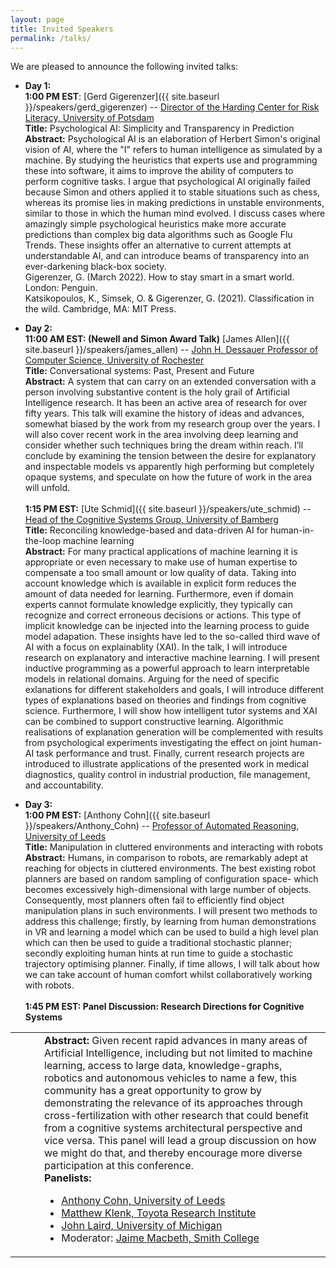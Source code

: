 ```yaml
---
layout: page
title: Invited Speakers
permalink: /talks/
---
```


We are pleased to announce the following invited talks:


- **Day 1:**<br><span id="gigerenzer"></span>
    **1:00 PM EST**: [Gerd Gigerenzer]({{ site.baseurl }}/speakers/gerd_gigerenzer) -- [Director of the Harding Center for Risk Literacy, University of Potsdam](https://www.mpib-berlin.mpg.de/staff/gerd-gigerenzer)  
    **Title:** Psychological AI: Simplicity and Transparency in Prediction  
    **Abstract:** Psychological AI is an elaboration of Herbert Simon's original vision of AI, where the "I" refers to human intelligence as simulated by a machine. By studying the heuristics that experts use and programming these into software, it aims to improve the ability of computers to perform cognitive tasks. I argue that psychological AI originally failed because Simon and others applied it to stable situations such as chess, whereas its promise lies in making predictions in unstable environments, similar to those in which the human mind evolved. I discuss cases where amazingly simple psychological heuristics make more accurate predictions than complex big data algorithms such as Google Flu Trends. These insights offer an alternative to current attempts at understandable AI, and can introduce beams of transparency into an ever-darkening black-box society.  
    Gigerenzer, G. (March 2022). How to stay smart in a smart world. London: Penguin.  
    Katsikopoulos, K., Simsek, O. & Gigerenzer, G. (2021). Classification in the wild. Cambridge, MA: MIT Press.
<span id="allen"></span>
- **Day 2:**<br>
**11:00 AM EST: (Newell and Simon Award Talk)** [James Allen]({{ site.baseurl }}/speakers/james_allen) -- [John H. Dessauer Professor of Computer Science, University of Rochester](https://https://www.cs.rochester.edu/u/james/)<br>
**Title:** Conversational systems: Past, Present and Future<br>
**Abstract:** A system that can carry on an extended conversation with a person involving substantive content is the holy grail of Artificial Intelligence research.  It has been an active area of research for over fifty years.  This talk will examine the history of ideas and advances, somewhat biased by the work from my research group over the years.  I will also cover recent work in the area involving deep learning and consider whether such techniques bring the dream within reach.  I’ll conclude by examining the tension between the desire for explanatory and inspectable models vs apparently high performing but completely opaque systems,  and speculate on how the future of work in the area will unfold.<br>
<br><span id="schmid"></span>
**1:15 PM EST:** [Ute Schmid]({{ site.baseurl }}/speakers/ute_schmid) -- [Head of the Cognitive Systems Group, University of Bamberg](https://www.uni-bamberg.de/en/cogsys/schmid/)  
    **Title:** Reconciling knowledge-based and data-driven AI for human-in-the-loop machine learning  
    **Abstract:** For many practical applications of machine learning it is appropriate or even necessary to make use of human expertise to compensate a too small amount or low quality of data. Taking into account knowledge which is available in explicit form reduces the amount of data needed for learning. Furthermore, even if domain experts cannot formulate knowledge explicitly, they typically can recognize and correct erroneous decisions or actions. This type of implicit knowledge can be injected into the learning process to guide model adapation. These insights have led to the so-called third wave of AI with a focus on explainablity (XAI). In the talk, I will
introduce research on explanatory and interactive machine learning. I will present inductive programming as a powerful approach to learn interpretable models in relational domains. Arguing for the need of specific exlanations for different stakeholders and goals, I will introduce different types of explanations based on theories and findings from cognitive science. Furthermore, I will show how intelligent tutor systems and XAI can be combined to support constructive learning. Algorithmic realisations of explanation generation will be complemented with results from psychological experiments investigating the effect on joint human-AI task performance and trust. Finally, current research projects are introduced to illustrate applications of the presented work in medical diagnostics, quality control in industrial production, file management, and accountability.

- **Day 3:** <br><span id="cohn"></span>
**1:00 PM EST:** [Anthony Cohn]({{ site.baseurl }}/speakers/Anthony_Cohn) --  [Professor of Automated Reasoning, University of Leeds](https://eps.leeds.ac.uk/computing/staff/76/professor-anthony-g-cohn-freng-ceng-citp)  
    **Title:** Manipulation in cluttered environments and interacting with robots  
    **Abstract:** Humans, in comparison to robots, are remarkably adept at reaching for objects in cluttered environments. The best existing robot planners are based on random sampling of configuration space- which becomes excessively high-dimensional with large number of objects. Consequently, most planners often fail to efficiently find object manipulation plans in such environments. I will present two methods to address this challenge; firstly, by learning from human demonstrations in VR and learning a model which can be used to build a high level plan which can then be  used to guide a traditional stochastic planner; secondly exploiting human hints at run time to guide a stochastic  trajectory optimising planner. Finally, if time allows, I will talk about how we can take account of human comfort whilst collaboratively working with robots.<br><br>
**1:45 PM EST: <span id="panel"> Panel Discussion: Research Directions for Cognitive Systems</span>**
<table style="border-style: none; top-margin:-10px; border-spacing: 0px">
<tr style="border-style: none"> <td width=30px style="border-style: none"></td>
<td style="border-style: none">
<b>Abstract:</b> Given recent rapid advances in many areas of Artificial Intelligence, including but not limited to machine learning, access to large data, knowledge-graphs, robotics and autonomous vehicles to name a few, this community has a great opportunity to grow by demonstrating the relevance of its approaches through cross-fertilization with other research that could benefit from a cognitive systems architectural perspective and vice versa.  This panel will lead a group discussion on how we might do that, and thereby encourage more diverse participation at this conference.<br>
<b>Panelists:</b><br>
<ul>
<li><a href="https://eps.leeds.ac.uk/computing/staff/76/professor-anthony-g-cohn-freng-ceng-citp">Anthony Cohn, University of Leeds</a></li>
<li><a href="http://www.matthewklenk.com/">Matthew Klenk, Toyota Research Institute</a></li>
<li><a href="https://laird.engin.umich.edu/">John Laird, University of Michigan</a></li>
<li>Moderator: <a href="https://www.smith.edu/academics/faculty/jamie-macbeth">Jaime Macbeth, Smith College</a></li>
</ul></td></tr></table>



<!-- - _Cognitive Systems Pedagogy_: An overview of the workshop moderated by Tom Williams. -->


